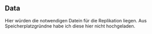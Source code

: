 ## Data ##

Hier würden die notwendigen Datein für die Replikation liegen. Aus Speicherplatzgründne habe ich diese hier nicht hochgeladen. 
